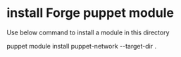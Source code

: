 # install Forge puppet module 
Use below command to install a module in this directory

puppet module install puppet-network --target-dir .
